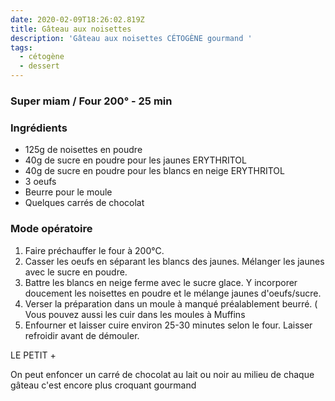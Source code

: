 ```yaml
---
date: 2020-02-09T18:26:02.819Z
title: Gâteau aux noisettes
description: 'Gâteau aux noisettes CÉTOGÈNE gourmand '
tags:
  - cétogène
  - dessert
---
```

### Super miam / Four 200° -  25 min 

### Ingrédients

* 125g de noisettes en poudre
* 40g de sucre en poudre pour les jaunes ERYTHRITOL
* 40g de sucre en poudre pour les blancs en neige ERYTHRITOL
* 3 oeufs
* Beurre pour le moule
* Quelques carrés de chocolat

### Mode opératoire



1. Faire préchauffer le four à 200°C.
2. Casser les oeufs en séparant les blancs des jaunes. Mélanger les jaunes avec le sucre en poudre.
3. Battre les blancs en neige ferme avec le sucre glace. Y incorporer doucement les noisettes en poudre et le mélange jaunes d'oeufs/sucre.
4. Verser la préparation dans un moule à manqué préalablement beurré. ( Vous pouvez aussi les cuir dans les moules à Muffins
5. Enfourner et laisser cuire environ 25-30 minutes selon le four. Laisser refroidir avant de démouler.

LE PETIT +

On peut enfoncer un carré de chocolat au lait ou noir au milieu de chaque gâteau c'est encore plus croquant gourmand
